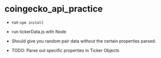 # coingecko_api_practice

* run `npm install`
* run tickerData.js with Node

* Should give you random pair data without the certain properties parsed.

* TODO: Parse out specific properties in Ticker Objects
